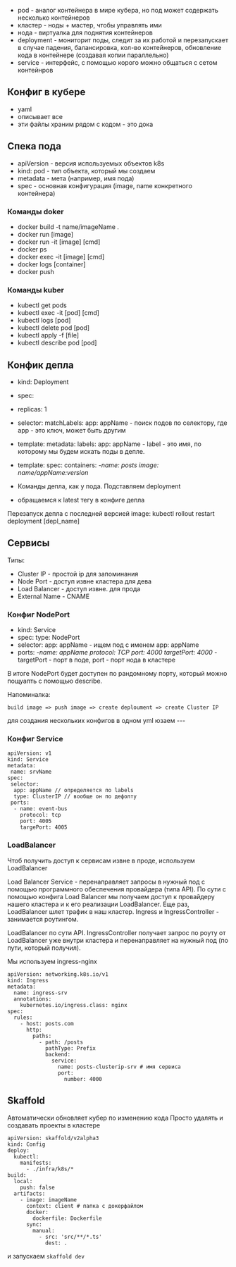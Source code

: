 - pod - аналог контейнера в мире кубера, но под может содержать несколько контейнеров
- кластер - ноды + мастер, чтобы управлять ими
- нода - виртуалка для поднятия контейнеров
- deployment - мониторит поды, следит за их работой и перезапускает в случае падения, балансировка, кол-во контейнеров, обновление кода в контейнере (создавая копии параллельно)
- service - интерфейс, с помощью корого можно общаться с сетом контейнров

## Конфиг в кубере
- yaml
- описывает все
- эти файлы храним рядом с кодом - это дока

## Спека пода
- apiVersion - версия используемых объектов k8s
- kind: pod - тип объекта, который мы создаем
- metadata - мета (например, имя пода)
- spec - основная конфигурация (image, name конкретного контейнера)

### Команды doker
- docker build -t name/imageName .
- docker run [image]
- docker run -it [image] [cmd]
- docker ps
- docker exec -it [image] [cmd]
- docker logs [container]
- docker push

### Команды kuber
- kubectl get pods
- kubectl exec -it [pod] [cmd]
- kubectl logs [pod]
- kubectl delete pod [pod]
- kubectl apply -f [file]
- kubectl describe pod [pod]

## Конфик депла

- kind: Deployment
- spec: 
 - replicas: 1
 - selector: matchLabels: app: appName - поиск подов по селектору, где app - это ключ, может быть другим
 - template: metadata: labels: app: appName - label - это имя, по которому мы будем искать поды в депле.
 - template: spec: containers: _-name: posts image: name/appName:version_

- Команды депла, как у пода. Подставляем deployment
- обращаемся к latest тегу в конфиге депла

Перезапуск депла с последней версией image:
kubectl rollout restart deployment [depl_name]

## Сервисы

Типы:
- Cluster IP - простой ip для запоминания
- Node Port - доступ извне кластера для дева
- Load Balancer - доступ извне. для прода
- External Name - CNAME

### Конфиг NodePort

- kind: Service
- spec: type: NodePort
 - selector: app: appName - ищем под с именем app: appName
 - ports: _-name: appName protocol: TCP port: 4000 targetPort: 4000_ - targetPort - порт в поде, port - порт нода в кластере
 
В итоге NodePort будет доступен по рандомному порту, который можно пощуапть с помощью describe.

Напоминалка:

`build image => push image => create deploument => create Cluster IP`

для создания нескольких конфигов в одном yml юзаем ---

### Конфиг Service

```docker
apiVersion: v1
kind: Service
metadata: 
 name: srvName
spec: 
 selector: 
  app: appName // определяется по labels
  type: ClusterIP // вообще он по дефолту
 ports: 
  - name: event-bus
    protocol: tcp
    port: 4005
    targePort: 4005
```

### LoadBalancer

Чтоб получить доступ к сервисам извне в проде, используем LoadBalancer

Load Balancer Service - перенаправляет запросы в нужный под с помощью программного обеспечения провайдера (типа API). По сути с помощью конфига Load Balancer мы получаем доступ к провайдеру нашего кластера и к его реализации LoadBalancer. Еще раз, LoadBalancer шлет трафик в наш кластер.
Ingress и IngressController - занимается роутингом.

LoadBalancer по сути API. IngressController получает запрос по роуту от LoadBalancer уже внутри кластера и перенаправляет на нужный под (по пути, который получил).

Мы используем ingress-nginx

```docker
apiVersion: networking.k8s.io/v1
kind: Ingress
metadata:
  name: ingress-srv
  annotations:
    kubernetes.io/ingress.class: nginx
spec:
  rules:
    - host: posts.com
      http:
        paths:
          - path: /posts
            pathType: Prefix
            backend:
              service:
                name: posts-clusterip-srv # имя сервиса
                port:
                  number: 4000
```

## Skaffold

Автоматически обновляет кубер по изменению кода
Просто удалять и создавать проекты в кластере

```
apiVersion: skaffold/v2alpha3
kind: Config
deploy:
  kubectl:
    manifests:
      - ./infra/k8s/*
build:
  local:
    push: false
  artifacts:
    - image: imageName
      context: client # папка с докерфайлом
      docker:
        dockerfile: Dockerfile
      sync:
        manual:
          - src: 'src/**/*.ts'
            dest: .
```

и запускаем `skaffold dev`

